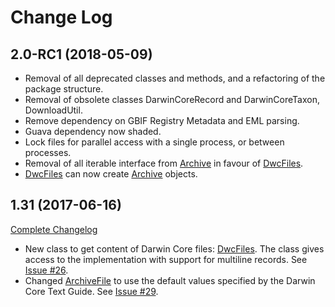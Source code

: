 # Change Log

## 2.0-RC1 (2018-05-09)
 * Removal of all deprecated classes and methods, and a refactoring of the package structure.
 * Removal of obsolete classes DarwinCoreRecord and DarwinCoreTaxon, DownloadUtil.
 * Remove dependency on GBIF Registry Metadata and EML parsing.
 * Guava dependency now shaded.
 * Lock files for parallel access with a single process, or between processes.
 * Removal of all iterable interface from [Archive](http://gbif.github.io/dwca-io/apidocs/org/gbif/dwca/io/Archive.html) in favour of [DwcFiles](http://gbif.github.io/dwca-io/apidocs/org/gbif/dwc/DwcFiles.html).
 * [DwcFiles](http://gbif.github.io/dwca-io/apidocs/org/gbif/dwc/DwcFiles.html) can now create [Archive](http://gbif.github.io/dwca-io/apidocs/org/gbif/dwca/io/Archive.html) objects.

## 1.31 (2017-06-16)

[Complete Changelog](https://github.com/gbif/dwca-io/compare/dwca-io-1.30...dwca-io-1.31)

* New class to get content of Darwin Core files: [DwcFiles](http://gbif.github.io/dwca-io/apidocs/org/gbif/dwc/DwcFiles.html). The class gives access to the implementation with support for multiline records. See [Issue #26](https://github.com/gbif/dwca-io/issues/26).
* Changed [ArchiveFile](http://gbif.github.io/dwca-io/apidocs/org/gbif/dwca/io/ArchiveFile.html) to use the default values specified by the Darwin Core Text Guide. See [Issue #29](https://github.com/gbif/dwca-io/issues/29).
